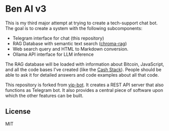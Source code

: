# Ben AI v3

This is my third major attempt at trying to create a tech-support chat bot. The goal is to create a system with the following subcomponents:
- Telegram interface for chat (this repository)
- RAG Database with semantic text search ([chroma-rag](https://github.com/christroutner/chroma-rag))
- Web search query and HTML to Markdown conversion.
- Ollama API interface for LLM inference

The RAG database will be loaded with information about Bitcoin, JavaScript, and all the code bases I've created (like the [Cash Stack](https://cashstack.info)). People should be able to ask it for detailed answers and code examples about all that code.

This repository is forked from [vip-bot](https://github.com/christroutner/vip-bot). It creates a REST API server that also functions as Telegram bot. It also provides a central piece of software upon which the other features can be built.

## License
MIT

